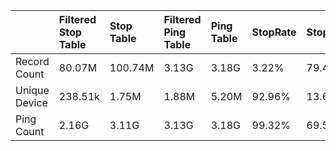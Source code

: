 |               | Filtered Stop Table   | Stop Table   | Filtered Ping Table   | Ping Table   | StopRate   | StopFilterRate   | PingFilterRate   |
|:--------------|:----------------------|:-------------|:----------------------|:-------------|:-----------|:-----------------|:-----------------|
| Record Count  | 80.07M                | 100.74M      | 3.13G                 | 3.18G        | 3.22%      | 79.48%           | 98.25%           |
| Unique Device | 238.51k               | 1.75M        | 1.88M                 | 5.20M        | 92.96%     | 13.61%           | 36.23%           |
| Ping Count    | 2.16G                 | 3.11G        | 3.13G                 | 3.18G        | 99.32%     | 69.57%           | 98.25%           |